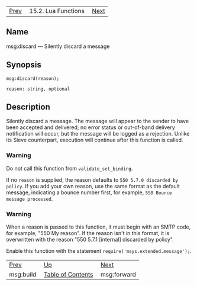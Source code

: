 |     |     |     |
| --- | --- | --- |
| [Prev](lua.ref.msg_build)  | 15.2. Lua Functions |  [Next](lua.ref.msg_forward.php) |

<a name="lua.ref.msg_discard"></a>
## Name

msg:discard — Silently discard a message

<a name="idp25438016"></a>
## Synopsis

`msg:discard(reason);`

`reason: string, optional`<a name="idp25440704"></a>
## Description

Silently discard a message. The message will appear to the sender to have been accepted and delivered; no error status or out-of-band delivery notification will occur, but the message will be logged as a rejection. Unlike its Sieve counterpart, execution will continue after this function is called.

### Warning

Do not call this function from `validate_set_binding`.

If no `reason` is supplied, the reason defaults to `550 5.7.0 discarded by policy`. If you add your own reason, use the same format as the default message, indicating a bounce number first, for example, `550 Bounce message processed`.

### Warning

When a reason is passed to this function, it must begin with an SMTP code, for example, "550 My reason". If the reason isn't in this format, it is overwritten with the reason "550 5.7.1 [internal] discarded by policy".

Enable this function with the statement `require('msys.extended.message');`.

|     |     |     |
| --- | --- | --- |
| [Prev](lua.ref.msg_build)  | [Up](lua.function.details.php) |  [Next](lua.ref.msg_forward.php) |
| msg:build  | [Table of Contents](index) |  msg:forward |
